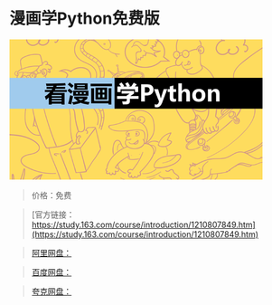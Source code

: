 # 漫画学Python免费版

![img](../../../assets/study163/free/561db57fe23f4e539fcdc8a4a4a21d01.png)

> 价格：免费

> [官方链接：https://study.163.com/course/introduction/1210807849.htm](https://study.163.com/course/introduction/1210807849.htm)

> [阿里网盘：]()

> [百度网盘：]()

> [夸克网盘：]()
